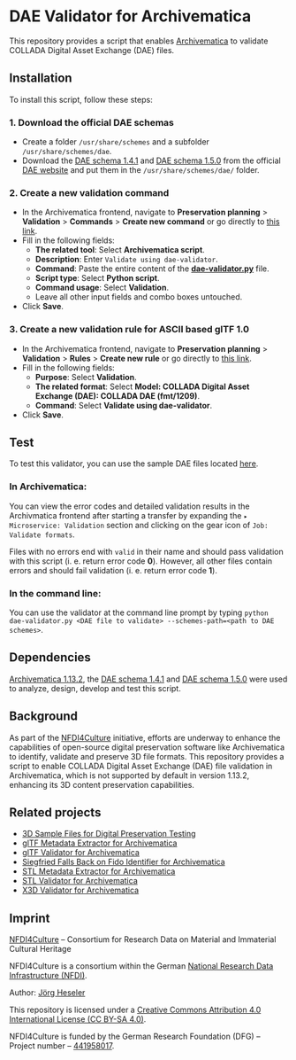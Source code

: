# DAE Validator for Archivematica

This repository provides a script that enables [Archivematica](https://www.archivematica.org/) to validate COLLADA Digital Asset Exchange (DAE) files.

## Installation

To install this script, follow these steps:

### 1. Download the official DAE schemas

- Create a folder `/usr/share/schemes` and a subfolder `/usr/share/schemes/dae`.
- Download the [DAE schema 1.4.1](https://www.khronos.org/files/collada_schema_1_4_1.xsd) and [DAE schema 1.5.0](https://www.khronos.org/files/collada_schema_1_5_0.xsd) from the official [DAE website](https://www.khronos.org/api/collada) and put them in the `/usr/share/schemes/dae/` folder.

### 2. Create a new validation command

- In the Archivematica frontend, navigate to **Preservation planning** > **Validation** > **Commands** > **Create new command** or go directly to [this link](http://10.10.10.20/fpr/fpcommand/create/).
- Fill in the following fields:
  - **The related tool**: Select **Archivematica script**.
  - **Description**: Enter `Validate using dae-validator`.
  - **Command**: Paste the entire content of the [**dae-validator.py**](./src/dae-validator.py) file.
  - **Script type**: Select **Python script**.
  - **Command usage**: Select **Validation**.
  - Leave all other input fields and combo boxes untouched.
- Click **Save**.

### 3. Create a new validation rule for ASCII based glTF 1.0

- In the Archivematica frontend, navigate to **Preservation planning** > **Validation** > **Rules** > **Create new rule** or go directly to [this link](http://10.10.10.20/fpr/fprule/create/).
- Fill in the following fields:
  - **Purpose**: Select **Validation**.
  - **The related format**: Select **Model: COLLADA Digital Asset Exchange (DAE): COLLADA DAE (fmt/1209)**.
  - **Command**: Select **Validate using dae-validator**.
- Click **Save**.

## Test

To test this validator, you can use the sample DAE files located [here](https://github.com/JoergHeseler/3d-sample-files-for-digital-preservation-testing/tree/main/dae).

### In Archivematica:

You can view the error codes and detailed validation results in the Archivmatica frontend after starting a transfer by expanding the `▸ Microservice: Validation` section and clicking on the gear icon of `Job: Validate formats`.

Files with no errors end with `valid` in their name and should pass validation with this script (i. e. return error code **0**). However, all other files contain errors and should fail validation (i. e. return error code **1**).

### In the command line:

You can use the validator at the command line prompt by typing `python dae-validator.py <DAE file to validate> --schemes-path=<path to DAE schemes>`.

## Dependencies

[Archivematica 1.13.2](https://github.com/artefactual/archivematica/releases/tag/v1.13.2), the [DAE schema 1.4.1](https://www.khronos.org/files/collada-schema-1-4-1.xsd) and [DAE schema 1.5.0](https://www.khronos.org/files/collada-schema-1-5) were used to analyze, design, develop and test this script.

## Background

As part of the [NFDI4Culture](https://nfdi4culture.de/) initiative, efforts are underway to enhance the capabilities of open-source digital preservation software like Archivematica to identify, validate and preserve 3D file formats. This repository provides a script to enable COLLADA Digital Asset Exchange (DAE) file validation in Archivematica, which is not supported by default in version 1.13.2, enhancing its 3D content preservation capabilities.

## Related projects

- [3D Sample Files for Digital Preservation Testing](https://github.com/JoergHeseler/3d-sample-files-for-digital-preservation-testing)
- [glTF Metadata Extractor for Archivematica](https://github.com/JoergHeseler/gltf-metadata-extractor-for-archivematica)
- [glTF Validator for Archivematica](https://github.com/JoergHeseler/gltf-validator-for-archivematica)
- [Siegfried Falls Back on Fido Identifier for Archivematica](https://github.com/JoergHeseler/siegfried-falls-back-on-fido-identifier-for-archivematica)
- [STL Metadata Extractor for Archivematica](https://github.com/JoergHeseler/stl-metadata-extractor-for-archivematica)
- [STL Validator for Archivematica](https://github.com/JoergHeseler/stl-validator-for-archivematica)
- [X3D Validator for Archivematica](https://github.com/JoergHeseler/x3d-validator-for-archivematica)

## Imprint

[NFDI4Culture](https://nfdi4culture.de/) – Consortium for Research Data on Material and Immaterial Cultural Heritage

NFDI4Culture is a consortium within the German [National Research Data Infrastructure (NFDI)](https://www.nfdi.de/).

Author: [Jörg Heseler](https://orcid.org/0000-0002-1497-627X)

This repository is licensed under a [Creative Commons Attribution 4.0 International License (CC BY-SA 4.0)](https://creativecommons.org/licenses/by-sa/4.0/).

NFDI4Culture is funded by the German Research Foundation (DFG) – Project number – [441958017](https://gepris.dfg.de/gepris/projekt/441958017).
